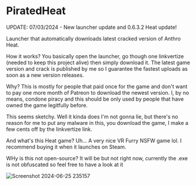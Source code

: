 # PiratedHeat

UPDATE: 07/03/2024 - New launcher update and 0.6.3.2 Heat update!

Launcher that automatically downloads latest cracked version of Anthro Heat.

How it works?
You basically open the launcher, go though one linkvertize (needed to keep this project alive) then simply download it. The latest game version and crack is published by me so I guarantee the fastest uploads as soon as a new version releases.

Why?
This is mostly for people that paid once for the game and don't want to pay one more month of Patreon to download the newest version. I, by no means, condone piracy and this should be only used by people that have owned the game legitfully before.

This seems sketchy.
Well it kinda does I'm not gonna lie, but there's no reason for me to put any malware in this, you download the game, I make a few cents off by the linkvertize link. 

And what's this Heat game?
Uh... A very nice VR Furry NSFW game lol. I recommend buying it when it launches on Steam.

WHy is this not open-source?
It will be but not right now, currently the .exe is not obfuscated so feel free to have a look at it


![Screenshot 2024-06-25 235157](https://github.com/johnnyon-thespot/PiratedHeat/assets/173853173/95075d88-37f2-4a74-b4e3-0fd35166bea1)
